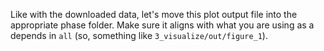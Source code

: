 Like with the downloaded data, let's move this plot output file into the appropriate phase folder. Make sure it aligns with what you are using as a depends in `all` (so, something like `3_visualize/out/figure_1`).
